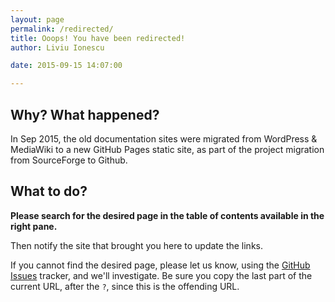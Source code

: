 ```yaml
---
layout: page
permalink: /redirected/
title: Ooops! You have been redirected!
author: Liviu Ionescu

date: 2015-09-15 14:07:00

---
```


## Why? What happened?

In Sep 2015, the old documentation sites were migrated from WordPress & MediaWiki to a new GitHub Pages static site, as part of the project migration from SourceForge to Github.

## What to do?

**Please search for the desired page in the table of contents available in the right pane.**

Then notify the site that brought you here to update the links.

If you cannot find the desired page, please let us know, using the [GitHub Issues](https://github.com/gnuarmeclipse/gnuarmeclipse.github.io/issues/1) tracker, and we'll investigate. Be sure you copy the last part of the current URL, after the `?`, since this is the offending URL.
